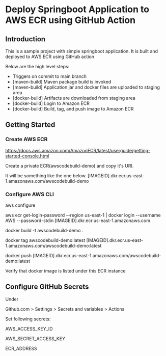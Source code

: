 # Deploy Springboot Application to AWS ECR using GitHub Action
## Introduction
This is a sample project with simple springboot application. It is built and deployed to AWS ECR using GitHub action

Below are the high level steps:
- Triggers on commit to main branch
- [maven-build] Maven package build is invoked
- [maven-build] Application jar and docker files are uploaded to staging area
- [docker-build] Artifacts are downloaded from staging area
- [docker-build] Login to Amazon ECR 
- [docker-build] Build, tag, and push image to Amazon ECR

## Getting Started

### Create AWS ECR

https://docs.aws.amazon.com/AmazonECR/latest/userguide/getting-started-console.html

Create a private ECR(awscodebuild-demo) and copy it's URI.

It will be something like the one below.
[IMAGEID].dkr.ecr.us-east-1.amazonaws.com/awscodebuild-demo

### Configure AWS CLI

aws configure

aws ecr get-login-password --region us-east-1 | docker login --username AWS --password-stdin [IMAGEID].dkr.ecr.us-east-1.amazonaws.com

docker build -t awscodebuild-demo .

docker tag awscodebuild-demo:latest [IMAGEID].dkr.ecr.us-east-1.amazonaws.com/awscodebuild-demo:latest

docker push [IMAGEID].dkr.ecr.us-east-1.amazonaws.com/awscodebuild-demo:latest

Verify that docker image is listed under this ECR instance

## Configure GitHub Secrets

Under

Github.com > Settings > Secrets and variables > Actions

Set following secrets:

AWS_ACCESS_KEY_ID

AWS_SECRET_ACCESS_KEY

ECR_ADDRESS
